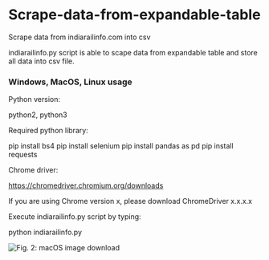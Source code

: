# Scrape-data-from-expandable-table
Scrape data from indiarailinfo.com into csv

indiarailinfo.py script is able to scape data from expandable table and store all data into csv file.

### Windows, MacOS, Linux usage


Python version:

python2, python3

Required python library:

pip install bs4
pip install selenium 
pip install pandas as pd
pip install requests

Chrome driver:

https://chromedriver.chromium.org/downloads

If you are using Chrome version x, please download ChromeDriver x.x.x.x


Execute indiarailinfo.py script by typing:

python indiarailinfo.py 
    

![Fig. 2: macOS image download][osx-image-download-script]

 [windows-image-download-script]: docs/images/win-image-downloader.gif?raw=true
 [osx-image-download-script]: docs/images/osx-image-downloader.gif?raw=true
 [image-downloader]: https://github.com/webscraperio/image-downloader/releases
 
